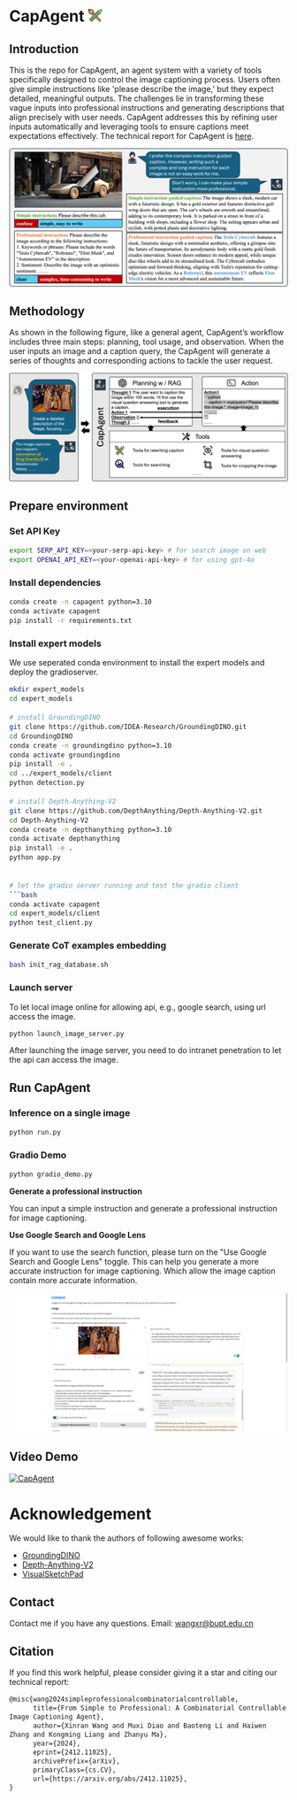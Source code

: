 # CapAgent <img src="assets/readme/pencil.png" width="25"/>

## Introduction

This is the repo for CapAgent, an agent system with a variety of tools specifically designed to control the image captioning process. 
Users often give simple instructions like 'please describe the image,' but they expect detailed, meaningful outputs. The challenges lie in transforming these vague inputs into professional instructions and generating descriptions that align precisely with user needs. CapAgent addresses this by refining user inputs automatically and leveraging tools to ensure captions meet expectations effectively. The technical report for CapAgent is [here](https://arxiv.org/abs/2412.11025).
<div align="center">
<img src="assets/readme/intro.png">
</div>

## Methodology
As shown in the following figure, like a general agent, CapAgent’s workflow includes three main steps: planning, tool usage, and observation. When the user inputs an image and a caption query, the CapAgent will generate a series of thoughts and corresponding actions to tackle the user request. 
<div align="center">
<img src="assets/readme/method.png"/>
</div>

## Prepare environment


### Set API Key
```bash
export SERP_API_KEY=<your-serp-api-key> # for search image on web
export OPENAI_API_KEY=<your-openai-api-key> # for using gpt-4o
```

### Install dependencies

```bash
conda create -n capagent python=3.10
conda activate capagent
pip install -r requirements.txt
```

### Install expert models
We use seperated conda environment to install the expert models and deploy the gradioserver.
```bash
mkdir expert_models
cd expert_models

# install GroundingDINO
git clone https://github.com/IDEA-Research/GroundingDINO.git
cd GroundingDINO
conda create -n groundingdino python=3.10
conda activate groundingdino
pip install -e .
cd ../expert_models/client
python detection.py

# install Depth-Anything-V2
git clone https://github.com/DepthAnything/Depth-Anything-V2.git
cd Depth-Anything-V2
conda create -n depthanything python=3.10
conda activate depthanything
pip install -e .
python app.py


# let the gradio server running and test the gradio client
```bash
conda activate capagent
cd expert_models/client
python test_client.py
```

### Generate CoT examples embedding
```bash
bash init_rag_database.sh
```

### Launch server
To let local image online for allowing api, e.g., google search, using url access the image.
```bash
python launch_image_server.py
```
After launching the image server, you need to do intranet penetration to let the api can access the image.

## Run CapAgent
### Inference on a single image
```bash
python run.py
```

### Gradio Demo
```bash
python gradio_demo.py
``` 

**Generate a professional instruction**

You can input a simple instruction and generate a professional instruction for image captioning. 

**Use Google Search and Google Lens**

If you want to use the search function, please turn on the "Use Google Search and Google Lens" toggle. This can help you generate a more accurate instruction for image captioning. Which allow the image caption contain more accurate information.

<div align="center">
<img src="assets/readme/gradio_demo.png"/>
</div>

## Video Demo

[![CapAgent](https://img.youtube.com/vi/YU1_dNeZr6Q/0.jpg)](https://www.youtube.com/watch?v=YU1_dNeZr6Q)


# Acknowledgement

We would like to thank the authors of following awesome works:
- [GroundingDINO](https://github.com/IDEA-Research/GroundingDINO)
- [Depth-Anything-V2](https://depth-anything-v2.github.io/)
- [VisualSketchPad](https://visualsketchpad.github.io/)

## Contact
Contact me if you have any questions. Email: wangxr@bupt.edu.cn

## Citation
If you find this work helpful, please consider giving it a star and citing our technical report: 
```
@misc{wang2024simpleprofessionalcombinatorialcontrollable,
      title={From Simple to Professional: A Combinatorial Controllable Image Captioning Agent}, 
      author={Xinran Wang and Muxi Diao and Baoteng Li and Haiwen Zhang and Kongming Liang and Zhanyu Ma},
      year={2024},
      eprint={2412.11025},
      archivePrefix={arXiv},
      primaryClass={cs.CV},
      url={https://arxiv.org/abs/2412.11025}, 
}
```

